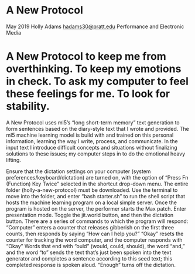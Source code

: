 # A New Protocol
May 2019
Holly Adams
hadams30@pratt.edu
Performance and Electronic Media 

# A New Protocol to keep me from overthinking. To keep my emotions in check. To ask my computer to feel these feelings for me. To look for stability.

A New Protocol uses ml5’s “long short-term memory” text generation to form sentences based on the diary-style text that I wrote and provided. The ml5 machine learning model is build with and trained on this personal information, learning the way I write, process, and communicate. In the input text I introduce difficult concepts and situations without finalizing solutions to these issues; my computer steps in to do the emotional heavy lifting. 

Ensure that the dictation settings on your computer (system preferences/keyboard/dictation) are turned on, with the option of “Press Fn (Function) Key Twice” selected in the shortcut drop-down menu. 
The entire folder (holly-a-new-protocol) must be downloaded. Use the terminal to move into the folder, and enter “bash starter.sh” to run the shell script that hosts the machine learning program on a local simple server. 
Once the program is hosted on the server, the performer starts the Max patch. Enter presentation mode. 
Toggle the jit.world button, and then the dictation button. 
There are a series of commands to which the program will respond:
“Computer” enters a counter that releases gibberish on the first three counts, then responds by saying “How can I help you?”
“Okay” resets the counter for tracking the word computer, and the computer responds with “Okay”
Words that end with “ould” (would, could, should), the word “and,” and the word “to” sends the text that’s just been spoken into the text generator and completes a sentence according to this seed text; this completed response is spoken aloud. 
“Enough” turns off the dictation.
